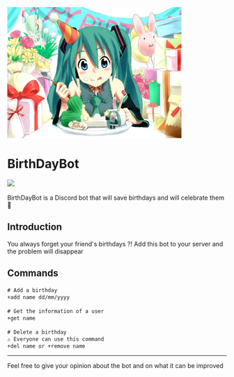 <img width=400 src="logo.png">

# BirthDayBot
<img src="https://img.shields.io/badge/Python-3-brightgreen.svg?style=plastic">

BirthDayBot is a Discord bot that will save birthdays and will celebrate them 🥳

## Introduction
You always forget your friend's birthdays ?!
Add this bot to your server and the problem will disappear


## Commands

    # Add a birthday
    +add name dd/mm/yyyy

    # Get the information of a user
    +get name

    # Delete a birthday   
    ⚠️ Everyone can use this command  
    +del name or +remove name

----

Feel free to give your opinion about the bot and on what it can be improved